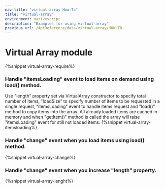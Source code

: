 ```yaml
---
nav-title: "virtual-array How-To"
title: "virtual-array"
environment: nativescript
description: "Examples for using virtual-array"
previous_url: /ApiReference/data/virtual-array/HOW-TO
---
```

# Virtual Array module
{%snippet virtual-array-require%}

### Handle "itemsLoading" event to load items on demand using load() method.
Use "length" property set via VirtualArray constructor to specify total number of items,
"loadSize" to specify number of items to be requested in a single request,
"itemsLoading" event to handle items request and "load()" method to copy items into the array.
All already loaded items are cached in -memory and when "getItem()" method is called
the array will raise "itemsLoading" event for still not loaded items.
{%snippet virtual-array-itemsloading%}

### Handle "change" event when you load items using load() method.
{%snippet virtual-array-change%}

### Handle "change" event when you increase "length" property.
{%snippet virtual-array-lenght%}

